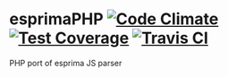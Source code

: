 esprimaPHP [![Code Climate](https://codeclimate.com/github/szaboferee/esprimaPHP/badges/gpa.svg)](https://codeclimate.com/github/szaboferee/esprimaPHP) [![Test Coverage](https://codeclimate.com/github/szaboferee/esprimaPHP/badges/coverage.svg)](https://codeclimate.com/github/szaboferee/esprimaPHP) [![Travis CI](https://travis-ci.org/szaboferee/esprimaPHP.svg)](https://travis-ci.org/szaboferee/esprimaPHP)
==========

PHP port of esprima JS parser
